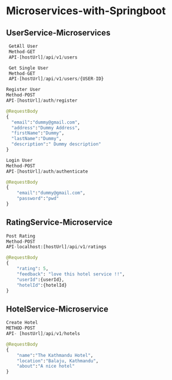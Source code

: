 # Microservices-with-Springboot

## UserService-Microservices

```python
 GetAll User
 Method-GET
 API-[hostUrl]/api/v1/users
 ```

```python
 Get Single User
 Method-GET
 API-[hostUrl]/api/v1/users/{USER-ID}
 ```
 
 ```python
Register User
Method-POST
API-[hostUrl]/auth/register

@RequestBody
{
   "email":"dummy@gmail.com",
   "address":"Dummy Address",
   "firstName":"Dummy",
   "lastName":"Dummy",
   "description":" Dummy description"
}
```
```python
Login User
Method-POST
API-[hostUrl]/auth/authenticate

@RequestBody
{
    "email":"dummy@gmail.com",
    "password":"pwd"
}
```


## RatingService-Microservice

```python
Post Rating
Method-POST
API-localhost:[hostUrl]/api/v1/ratings

@RequestBody
{
    "rating": 5,
    "feedback": "love this hotel service !!",
    "userId":{userId},
    "hotelId":{hotelId}
}
```

## HotelService-Microservice

```python
Create Hotel
METHOD-POST
API- [hostUrl]/api/v1/hotels

@RequestBody
{
    "name":"The Kathmandu Hotel",
    "location":"Balaju, Kathmandu",
    "about":"A nice hotel"
}
```


